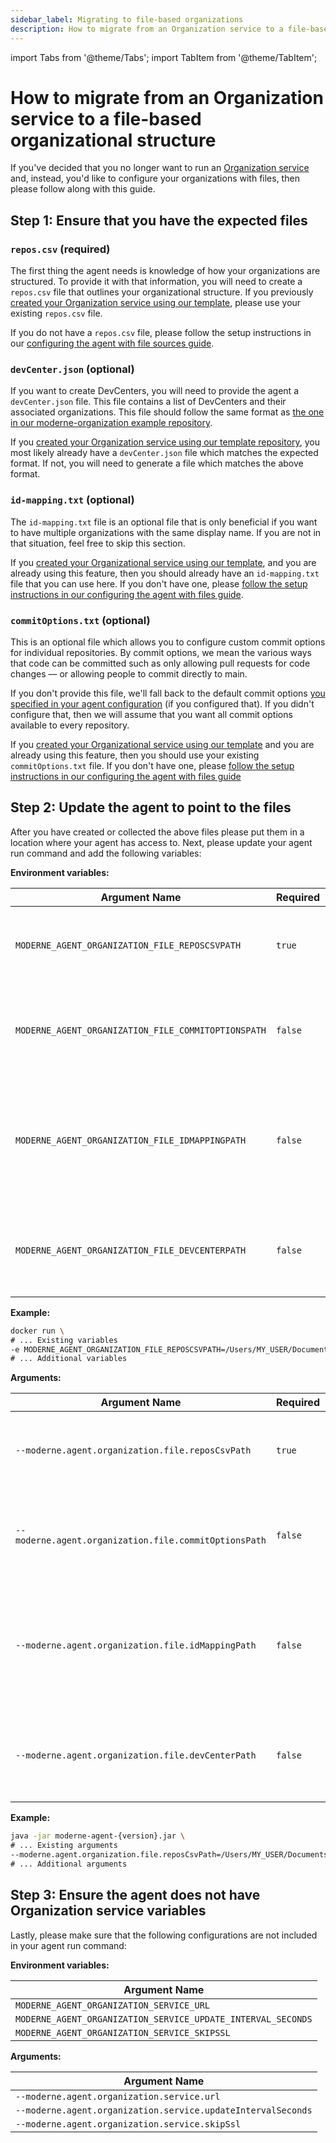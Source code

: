 ```yaml
---
sidebar_label: Migrating to file-based organizations
description: How to migrate from an Organization service to a file-based organizational structure.
---
```


import Tabs from '@theme/Tabs';
import TabItem from '@theme/TabItem';

# How to migrate from an Organization service to a file-based organizational structure

If you've decided that you no longer want to run an [Organization service](./configure-organizations-service.md) and, instead, you'd like to configure your organizations with files, then please follow along with this guide.

## Step 1: Ensure that you have the expected files

### `repos.csv` (required)

The first thing the agent needs is knowledge of how your organizations are structured. To provide it with that information, you will need to create a `repos.csv` file that outlines your organizational structure. If you previously [created your Organization service using our template](https://github.com/moderneinc/moderne-organizations), please use your existing `repos.csv` file.
	
If you do not have a `repos.csv` file, please follow the setup instructions in our [configuring the agent with file sources guide](./configure-agent-files-service.md#reposcsv-required).

### `devCenter.json` (optional)

If you want to create DevCenters, you will need to provide the agent a `devCenter.json` file. This file contains a list of DevCenters and their associated organizations. This file should follow the same format as [the one in our moderne-organization example repository](https://github.com/moderneinc/moderne-organizations/blob/fbc92af9e31076c6dea95499517f7f4e53fdc33c/src/main/resources/devcenter.json#L3).

If you [created your Organization service using our template repository](https://github.com/moderneinc/moderne-organizations), you most likely already have a `devCenter.json` file which matches the expected format. If not, you will need to generate a file which matches the above format.

### `id-mapping.txt` (optional)

The `id-mapping.txt` file is an optional file that is only beneficial if you want to have multiple organizations with the same display name. If you are not in that situation, feel free to skip this section. 
	
If you [created your Organizational service using our template](https://github.com/moderneinc/moderne-organizations), and you are already using this feature, then you should already have an `id-mapping.txt` file that you can use here. If you don't have one, please [follow the setup instructions in our configuring the agent with files guide](./configure-agent-files-service.md#idmappingtxt-optional).

### `commitOptions.txt` (optional)

This is an optional file which allows you to configure custom commit options for individual repositories. By commit options, we mean the various ways that code can be committed such as only allowing pull requests for code changes –– or allowing people to commit directly to main.

If you don't provide this file, we'll fall back to the default commit options [you specified in your agent configuration](./agent-variables.md) (if you configured that). If you didn't configure that, then we will assume that you want all commit options available to every repository.

If you [created your Organizational service using our template](https://github.com/moderneinc/moderne-organizations) and you are already using this feature, then you should use your existing `commitOptions.txt` file. If you don't have one, please [follow the setup instructions in our configuring the agent with files guide](./configure-agent-files-service.md#commitoptionstxt-optional)

## Step 2: Update the agent to point to the files

After you have created or collected the above files please put them in a location where your agent has access to. Next, please update your agent run command and add the following variables:

<Tabs groupId="agent-type">
<TabItem value="oci-container" label="OCI Container">

**Environment variables:**

| Argument Name                                       | Required | Description                                                                                                  |
|-----------------------------------------------------|----------|--------------------------------------------------------------------------------------------------------------|
| `MODERNE_AGENT_ORGANIZATION_FILE_REPOSCSVPATH`      | `true`   | The file path to a CSV file which outlines your organization structure.                                      |
| `MODERNE_AGENT_ORGANIZATION_FILE_COMMITOPTIONSPATH` | `false`  | The file path a text file which sets commit options for specific repositories.                               |
| `MODERNE_AGENT_ORGANIZATION_FILE_IDMAPPINGPATH`     | `false`  | The file path to a text file which overrides any organization name to a different name than the provided ID. |
| `MODERNE_AGENT_ORGANIZATION_FILE_DEVCENTERPATH`     | `false`  | The file path to a JSON file which outlines the DevCenter for specific organizations.                        |

**Example:**

```bash
docker run \
# ... Existing variables
-e MODERNE_AGENT_ORGANIZATION_FILE_REPOSCSVPATH=/Users/MY_USER/Documents/repos.csv \
# ... Additional variables
```

</TabItem>

<TabItem value="executable-jar" label="Executable JAR">

**Arguments:**

| Argument Name                                         | Required | Description                                                                                                  |
|-------------------------------------------------------|----------|--------------------------------------------------------------------------------------------------------------|
| `--moderne.agent.organization.file.reposCsvPath`      | `true`   | The file path to a CSV file which outlines your organization structure.                                      |
| `--moderne.agent.organization.file.commitOptionsPath` | `false`  | The file path a text file which sets commit options for specific repositories.                               |
| `--moderne.agent.organization.file.idMappingPath`     | `false`  | The file path to a text file which overrides any organization name to a different name than the provided ID. |
| `--moderne.agent.organization.file.devCenterPath`     | `false`  | The file path to a JSON file which outlines the DevCenter for specific organizations.                        |

**Example:**

```bash
java -jar moderne-agent-{version}.jar \
# ... Existing arguments
--moderne.agent.organization.file.reposCsvPath=/Users/MY_USER/Documents/repos.csv \
# ... Additional arguments
```

</TabItem>
</Tabs>

## Step 3: Ensure the agent does not have Organization service variables

Lastly, please make sure that the following configurations are not included in your agent run command: 

<Tabs groupId="agent-type">
<TabItem value="oci-container" label="OCI Container">

**Environment variables:**

| Argument Name                                                |
|--------------------------------------------------------------|
| `MODERNE_AGENT_ORGANIZATION_SERVICE_URL`                     |
| `MODERNE_AGENT_ORGANIZATION_SERVICE_UPDATE_INTERVAL_SECONDS` |
| `MODERNE_AGENT_ORGANIZATION_SERVICE_SKIPSSL`                 |

</TabItem>

<TabItem value="executable-jar" label="Executable JAR">

**Arguments:**

| Argument Name                                                |
|--------------------------------------------------------------|
| `--moderne.agent.organization.service.url`                   |
| `--moderne.agent.organization.service.updateIntervalSeconds` |
| `--moderne.agent.organization.service.skipSsl`               |

</TabItem>
</Tabs>

